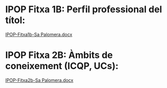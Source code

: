 # IPOP Fitxa 1B: Perfil professional del títol:
[IPOP-Fitxa1b-Sa Palomera.docx](https://github.com/mhornos/daw-ipop/files/14136892/IPOP-Fitxa1b-Sa.Palomera.docx)
# IPOP Fitxa 2B: Àmbits de coneixement (ICQP, UCs):
[IPOP-Fitxa2b-Sa Palomera.docx](https://github.com/mhornos/daw-ipop/files/14193961/IPOP-Fitxa2b-Sa.Palomera.docx)
